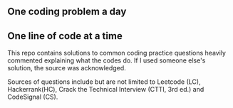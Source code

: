 ## One coding problem a day 
## One line of code at a time
This repo contains solutions to common coding practice questions heavily commented explaining what the codes do. If I used someone else's solution, the source was acknowledged.

Sources of questions include but are not limited to Leetcode (LC), Hackerrank(HC), Crack the Technical Interview (CTTI, 3rd ed.) and CodeSignal (CS).
